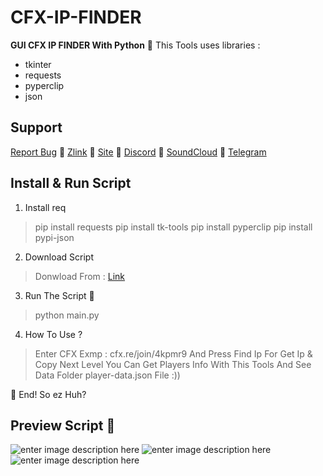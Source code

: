 # **CFX-IP-FINDER**

**GUI CFX IP FINDER With Python**
🥷 This Tools uses libraries :

 - tkinter
 - requests
 - pyperclip
 - json

## Support

[Report Bug](mrrobotha3@gmail.com) 🥷 [Zlink](https://zil.ink/d3f417) 🥷 [Site](https://d3f417.site) 🥷 [Discord](https://discord.com/users/755142355400786006) 🥷 [SoundCloud](https://soundcloud.com/d3f417) 🥷 [Telegram](https://t.me/ItzSabine)
## Install & Run Script

 1. Install req

> pip install requests
> pip install tk-tools
> pip install pyperclip
> pip install pypi-json

2. Download Script

> Donwload  From : [Link](https://github.com/mss-d3f417/CFX-IP-FINDER/archive/refs/heads/main.zip)

 3. Run The Script 🥷

> python main.py

 4. How To Use ?

 > Enter CFX Exmp : cfx.re/join/4kpmr9 And Press Find Ip For Get Ip & Copy Next Level You Can Get Players Info With This Tools And See Data Folder player-data.json File :))

🥷 End! So ez Huh? 

## Preview Script 🥷

![enter image description here](https://s8.uupload.ir/files/bandicam_2024-03-14_03-08-29-124_phkr.jpg)
![enter image description here](https://s8.uupload.ir/files/bandicam_2024-03-14_03-08-21-181_dh41.jpg)
![enter image description here](https://s8.uupload.ir/files/bandicam_2024-03-14_03-09-39-384_stb0.jpg)

